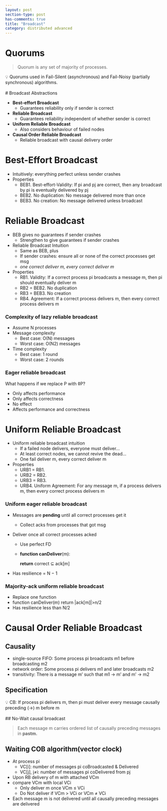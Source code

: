 ```yaml
---
layout: post
section-type: post
has-comments: true
title: "Broadcast"
category: distributed advanced
---
```


# Quorums

> Quorum is any set of majority of processes.
> 

<aside>
💡 Quorums used in Fail-Silent (asynchronous) and Fail-Noisy (partially synchronous) algorithms.

</aside>
<br>
# Broadcast Abstractions

- **Best-effort Broadcast**
    - Guarantees reliability only if sender is correct
- **Reliable Broadcast**
    - Guarantees reliability independent of whether sender is correct
- **Uniform Reliable Broadcast**
    - Also considers behaviour of failed nodes
- **Causal Order Reliable Broadcast**
    - Reliable broadcast with causal delivery order

# Best-Effort Broadcast

- Intuitively: everything perfect unless sender crashes
- Properties
    - BEB1. Best-effort-Validity: If pi and pj are correct, then any broadcast by pi is eventually delivered by pj
    - BEB2. No duplication: No message delivered more than once
    - BEB3. No creation: No message delivered unless broadcast

# Reliable Broadcast

- BEB gives no guarantees if sender crashes
    - Strengthen to give guarantees if sender crashes
- Reliable Broadcast Intuition
    - Same as BEB, plus
    - If sender crashes: ensure all or none of the correct processes get msg
    - *one correct deliver m, every correct deliver m*
- Properties
    - RB1. Validity: If a correct process pi broadcasts a message m, then pi should eventually deliver m
    - RB2 = BEB2. No duplication
    - RB3 = BEB3. No creation
    - RB4. Agreement: If a correct process delivers m, then every correct process delivers m

### Complexity of lazy reliable broadcast

- Assume N processes
- Message complexity
    - Best case: O(N) messages
    - Worst case: O(N2) messages
- Time complexity
    - Best case: 1 round
    - Worst case: 2 rounds

### Eager reliable broadcast

What happens if we replace P with ◊P?

- Only affects performance
- Only affects correctness
- No effect
- Affects performance and correctness

# Uniform Reliable Broadcast

- Uniform reliable broadcast intuition
    - If a failed node delivers, everyone must deliver…
    - At least correct nodes, we cannot revive the dead…
    - One fail deliver m, every correct deliver m
- Properties
    - URB1 = RB1.
    - URB2 = RB2.
    - URB3 = RB3.
    - URB4. Uniform Agreement: For any message m, if a process delivers m, then every correct process delivers m

### Uniform eager reliable broadcast

- Messages are **pending** until all correct processes get it
    - Collect acks from processes that got msg
- Deliver once all correct processes acked
    - Use perfect FD
    - **function canDeliver**(m):
        
        **return** correct ⊆ ack[m]
        
- Has resilience = N − 1

### Majority-ack uniform reliable broadcast

- Replace one function
- function canDeliver(m)
return |ack[m]|>n/2
- Has resilience less than N/2

# Causal Order Reliable Broadcast

## Causality

- single-source FIFO:  Some process pi broadcasts m1 before broadcasting m2
- network order: Some process pi delivers m1 and later broadcasts m2
- transitivity: There is a message m’ such that m1 → m’ and m’ → m2

## Specification

<aside>
💡 CB: If process pi delivers m, then pi must deliver every message causally preceding (→) m before m

</aside>
<br>
## No-Wait causal broadcast

> Each message m carries ordered list of causally preceding messages in **pastm.**
> 

## Waiting COB algorithm(vector clock)

- At process pi
    - VC[i]: number of messages pi coBroadcasted & Delivered
    - VC[j], j≠i: number of messages pi coDelivered from pj
- Upon RB delivery of m with attached VCm
- compare VCm with local VCi
    - Only deliver m once VCm ≤ VCi
    - Do Not deliver if VCm > VCi or VCm ≠ VCi
- Each message m is not delivered until all causally preceding messages are delivered